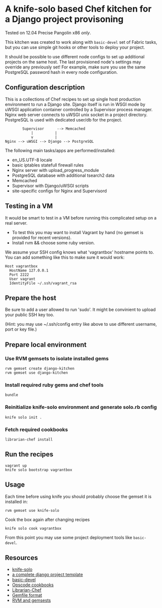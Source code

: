 A knife-solo based Chef kitchen for a Django project provisoning
================================================================

Tested on 12.04 Precise Pangolin x86 _only_.

This kitchen was created to work along with `basic-devel` set of Fabric tasks,
but you can use simple git hooks or other tools to deploy your project.

It should be possible to use different node configs to set up additional
projects on the same host. The last provisioned node's settings may override
any previously set! For example, make sure you use the same PostgreSQL password
hash in every node configuration.

Configuration description
-------------

This is a collections of Chef recipes to set up single host production
environment to run a Django site. Django itself is run in WSGI mode by uWSGI
application container controlled by a Supervisor process manager. Nginx web
server connects to uWSGI unix socket in a project directory. PostgreSQL is
used with dedicated user/db for the project.

            Supervisor      --> Memcached
                |          |
                v          |
    Nginx --> uWSGI --> Django --> PostgreSQL


The following main tasks/apps are performed/installed:

 * en_US.UTF-8 locale
 * basic iptables statefull firewall rules
 * Nginx server with upload_progress_module
 * PostgreSQL database with additional tsearch2 data
 * Memcached
 * Supervisor with Django/uWSGI scripts
 * site-specific configs for Nginx and Supervisord

Testing in a VM
-------

It would be smart to test in a VM before running this complicated setup on a
real server.

 * To test this you may want to install Vagrant by hand (no gemset is provided
   for recent versions).
 * Install rvm && choose some ruby version.

We assume your SSH config knows what 'vagrantbox' hostname points to. You can
add something like this to make sure it would work:

    Host vagrantbox
      HostName 127.0.0.1
      Port 2222
      User vagrant
      IdentityFile ~/.ssh/vagrant_rsa

Prepare the host
-------

Be sure to add a user allowed to run 'sudo'. It might be convinient to upload
your public SSH key too.

(Hint: you may use ~/.ssh/config entry like above to use different username,
port or key file.)

Prepare local environment
-------

### Use RVM gemsets to isolate installed gems

    rvm gemset create django-kitchen
    rvm gemset use django-kitchen

### Install required ruby gems and chef tools

    bundle

### Reinitialize knife-solo environment and generate solo.rb config

    knife solo init .

### Fetch required cookbooks

    librarian-chef install

Run the recipes
---

    vagrant up
    knife solo bootstrap vagrantbox

Usage
-----

Each time before using knife you should probably choose the gemset it is
installed in:

    rvm gemset use knife-solo

Cook the box again after changing recipes

    knife solo cook vagrantbox

From this point you may use some project deployment tools like `basic-devel`.

Resources
---------

 * [knife-solo](http://matschaffer.github.io/knife-solo/)
 * [a complete django project template](https://bitbucket.org/basiccolours/django-basic-project-template)
 * [basic-devel](https://bitbucket.org/basiccolours/basic-devel)
 * [Opscode cookbooks](http://community.opscode.com/cookbooks)
 * [Librarian-Chef](https://github.com/applicationsonline/librarian-chef)
 * [Gemfile format](http://gembundler.com/v1.3/gemfile.html)
 * [RVM and gemsests](https://rvm.io/gemsets/basics/)
